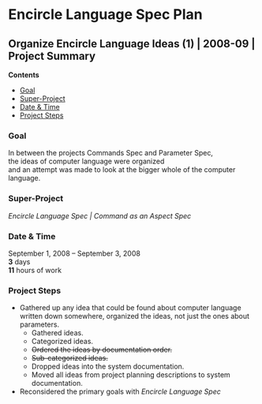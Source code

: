 ﻿Encircle Language Spec Plan
===========================

Organize Encircle Language Ideas (1) | 2008-09 | Project Summary
----------------------------------------------------------------

__Contents__

- [Goal](#goal)
- [Super-Project](#super-project)
- [Date & Time](#date--time)
- [Project Steps](#project-steps)

### Goal

In between the projects Commands Spec and Parameter Spec,  
the ideas of computer language were organized   
and an attempt was made to look at the bigger whole of the computer language.

### Super-Project

*Encircle Language Spec | Command as an Aspect Spec*

### Date & Time

September 1, 2008 – September 3, 2008  
__3__ days  
__11__ hours of work

### Project Steps

- Gathered up any idea that could be found about computer language written down somewhere, organized the ideas, not just the ones about parameters.
    - Gathered ideas.
    - Categorized ideas.
    - ~~Ordered the ideas by documentation order.~~
    - ~~Sub-categorized ideas.~~
    - Dropped ideas into the system documentation.
    - Moved all ideas from project planning descriptions to system documentation.
- Reconsidered the primary goals with *Encircle Language Spec*